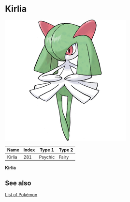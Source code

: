 # Kirlia


![Kirlia](images/281.png)

| **Name** | **Index** | **Type 1** | **Type 2** |
|----|----|----|----|
| Kirlia | 281 | Psychic | Fairy  |

**Kirlia** 

## See also

[List of Pokémon](../pokemon.md)
